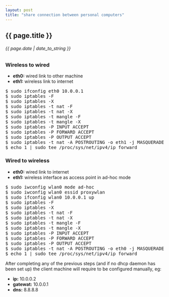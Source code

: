 ```yaml
---
layout: post
title: "share connection between personal computers"
---
```


## {{ page.title }}

###### {{ page.date | date_to_string }}

### Wireless to wired

- **eth0:** wired link to other machine
- **eth1:** wireless link to internet

<pre class="sh_sh">
$ sudo ifconfig eth0 10.0.0.1
$ sudo iptables -F
$ sudo iptables -X
$ sudo iptables -t nat -F
$ sudo iptables -t nat -X
$ sudo iptables -t mangle -F
$ sudo iptables -t mangle -X
$ sudo iptables -P INPUT ACCEPT
$ sudo iptables -P FORWARD ACCEPT
$ sudo iptables -P OUTPUT ACCEPT
$ sudo iptables -t nat -A POSTROUTING -o eth1 -j MASQUERADE
$ echo 1 | sudo tee /proc/sys/net/ipv4/ip_forward
</pre>

### Wired to wireless

- **eth0:** wired link to internet
- **eth1:** wireless interface as access point in ad-hoc mode

<pre class="sh_sh">
$ sudo iwconfig wlan0 mode ad-hoc
$ sudo iwconfig wlan0 essid proxywlan
$ sudo ifconfig wlan0 10.0.0.1 up
$ sudo iptables -F
$ sudo iptables -X
$ sudo iptables -t nat -F
$ sudo iptables -t nat -X
$ sudo iptables -t mangle -F
$ sudo iptables -t mangle -X
$ sudo iptables -P INPUT ACCEPT
$ sudo iptables -P FORWARD ACCEPT
$ sudo iptables -P OUTPUT ACCEPT
$ sudo iptables -t nat -A POSTROUTING -o eth0 -j MASQUERADE
$ echo 1 | sudo tee /proc/sys/net/ipv4/ip_forward
</pre>

After completing any of the previous steps (and if no dhcp daemon has been set up) the client machine will require to be configured manually, eg:

- **ip:** 10.0.0.2
- **gatewat:** 10.0.0.1
- **dns:** 8.8.8.8
